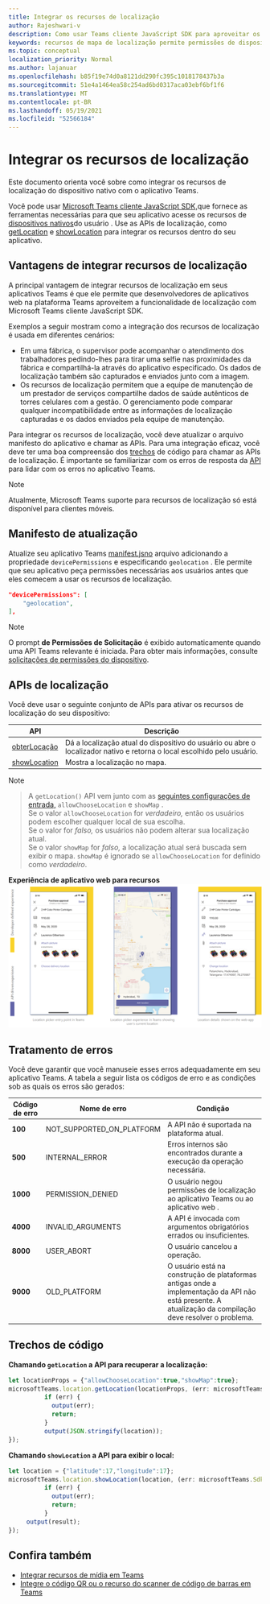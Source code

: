 ```yaml
---
title: Integrar os recursos de localização
author: Rajeshwari-v
description: Como usar Teams cliente JavaScript SDK para aproveitar os recursos de localização
keywords: recursos de mapa de localização permite permissões de dispositivos nativos
ms.topic: conceptual
localization_priority: Normal
ms.author: lajanuar
ms.openlocfilehash: b85f19e74d0a8121dd290fc395c1018178437b3a
ms.sourcegitcommit: 51e4a1464ea58c254ad6bd0317aca03ebf6bf1f6
ms.translationtype: MT
ms.contentlocale: pt-BR
ms.lasthandoff: 05/19/2021
ms.locfileid: "52566184"
---
```

# <a name="integrate-location-capabilities"></a>Integrar os recursos de localização 

Este documento orienta você sobre como integrar os recursos de localização do dispositivo nativo com o aplicativo Teams.  

Você pode usar [Microsoft Teams cliente JavaScript SDK,](/javascript/api/overview/msteams-client?view=msteams-client-js-latest&preserve-view=true)que fornece as ferramentas necessárias para que seu aplicativo acesse os recursos de [dispositivos nativos](native-device-permissions.md)do usuário . Use as APIs de localização, como [getLocation](/javascript/api/@microsoft/teams-js/location?view=msteams-client-js-latest#getLocation_LocationProps___error__SdkError__location__Location_____void_&preserve-view=true) e [showLocation](/javascript/api/@microsoft/teams-js/location?view=msteams-client-js-latest#showLocation_Location___error__SdkError__status__boolean_____void_&preserve-view=true) para integrar os recursos dentro do seu aplicativo. 

## <a name="advantages-of-integrating-location-capabilities"></a>Vantagens de integrar recursos de localização

A principal vantagem de integrar recursos de localização em seus aplicativos Teams é que ele permite que desenvolvedores de aplicativos web na plataforma Teams aproveitem a funcionalidade de localização com Microsoft Teams cliente JavaScript SDK. 

Exemplos a seguir mostram como a integração dos recursos de localização é usada em diferentes cenários:
* Em uma fábrica, o supervisor pode acompanhar o atendimento dos trabalhadores pedindo-lhes para tirar uma selfie nas proximidades da fábrica e compartilhá-la através do aplicativo especificado. Os dados de localização também são capturados e enviados junto com a imagem.
* Os recursos de localização permitem que a equipe de manutenção de um prestador de serviços compartilhe dados de saúde autênticos de torres celulares com a gestão. O gerenciamento pode comparar qualquer incompatibilidade entre as informações de localização capturadas e os dados enviados pela equipe de manutenção.

Para integrar os recursos de localização, você deve atualizar o arquivo manifesto do aplicativo e chamar as APIs. Para uma integração eficaz, você deve ter uma boa compreensão dos [trechos](#code-snippets) de código para chamar as APIs de localização. É importante se familiarizar com os erros de resposta da [API](#error-handling) para lidar com os erros no aplicativo Teams.

> [!NOTE] 
> Atualmente, Microsoft Teams suporte para recursos de localização só está disponível para clientes móveis.

## <a name="update-manifest"></a>Manifesto de atualização

Atualize seu aplicativo Teams [manifest.jsno](../../resources/schema/manifest-schema.md#devicepermissions) arquivo adicionando a propriedade `devicePermissions` e especificando `geolocation` . Ele permite que seu aplicativo peça permissões necessárias aos usuários antes que eles comecem a usar os recursos de localização.

``` json
"devicePermissions": [
    "geolocation",
],
```

> [!NOTE]
> O prompt **de Permissões de Solicitação** é exibido automaticamente quando uma API Teams relevante é iniciada. Para obter mais informações, consulte [solicitações de permissões do dispositivo](native-device-permissions.md).

## <a name="location-apis"></a>APIs de localização

Você deve usar o seguinte conjunto de APIs para ativar os recursos de localização do seu dispositivo:

| API      | Descrição   |
| --- | --- |
|[obterLocação](/javascript/api/@microsoft/teams-js/location?view=msteams-client-js-latest#getLocation_LocationProps___error__SdkError__location__Location_____void_&preserve-view=true) | Dá a localização atual do dispositivo do usuário ou abre o localizador nativo e retorna o local escolhido pelo usuário. |
|[showLocation](/javascript/api/@microsoft/teams-js/location?view=msteams-client-js-latest#showLocation&preserve-view=true) | Mostra a localização no mapa. |

> [!NOTE]

> A `getLocation()` API vem junto com as [seguintes configurações de entrada,](/javascript/api/@microsoft/teams-js/locationprops?view=msteams-client-js-latest&preserve-view=true) `allowChooseLocation` e `showMap` . <br/> Se o valor `allowChooseLocation` for *verdadeiro,* então os usuários podem escolher qualquer local de sua escolha.<br/>  Se o valor for *falso,* os usuários não podem alterar sua localização atual.<br/> Se o valor `showMap` for *falso,* a localização atual será buscada sem exibir o mapa. `showMap` é ignorado se `allowChooseLocation` for definido como *verdadeiro*.

**Experiência de aplicativo web para recursos** 
 ![ de localização experiência de aplicativo web para recursos de localização](../../assets/images/tabs/location-capability.png)

## <a name="error-handling"></a>Tratamento de erros

Você deve garantir que você manuseie esses erros adequadamente em seu aplicativo Teams. A tabela a seguir lista os códigos de erro e as condições sob as quais os erros são gerados: 

|Código de erro |  Nome de erro     | Condição|
| --------- | --------------- | -------- |
| **100** | NOT_SUPPORTED_ON_PLATFORM | A API não é suportada na plataforma atual.|
| **500** | INTERNAL_ERROR | Erros internos são encontrados durante a execução da operação necessária.|
| **1000** | PERMISSION_DENIED |O usuário negou permissões de localização ao aplicativo Teams ou ao aplicativo web .|
| **4000** | INVALID_ARGUMENTS | A API é invocada com argumentos obrigatórios errados ou insuficientes.|
| **8000** | USER_ABORT |O usuário cancelou a operação.|
| **9000** | OLD_PLATFORM | O usuário está na construção de plataformas antigas onde a implementação da API não está presente. A atualização da compilação deve resolver o problema.|

## <a name="code-snippets"></a>Trechos de código

**Chamando `getLocation` a API para recuperar a localização:**

```javascript
let locationProps = {"allowChooseLocation":true,"showMap":true};
microsoftTeams.location.getLocation(locationProps, (err: microsoftTeams.SdkError, location: microsoftTeams.location.Location) => {
          if (err) {
            output(err);
            return;
          }
          output(JSON.stringify(location));
});
```

**Chamando `showLocation` a API para exibir o local:**

```javascript
let location = {"latitude":17,"longitude":17};
microsoftTeams.location.showLocation(location, (err: microsoftTeams.SdkError, result: boolean) => {
          if (err) {
            output(err);
            return;
          }
     output(result);
});
```

## <a name="see-also"></a>Confira também

* [Integrar recursos de mídia em Teams](mobile-camera-image-permissions.md)
* [Integre o código QR ou o recurso do scanner de código de barras em Teams](qr-barcode-scanner-capability.md)

